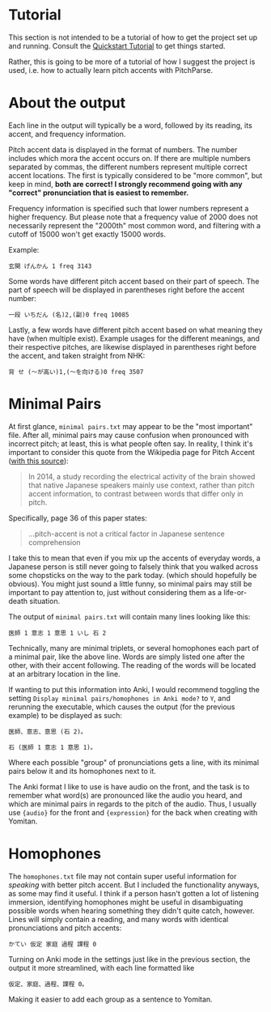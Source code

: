 
# Tutorial
This section is not intended to be a tutorial of how to get the project set up and running. Consult the [Quickstart Tutorial](README.md#quickstart-tutorial) to get things started.

Rather, this is going to be more of a tutorial of how I suggest the project is used, i.e. how to actually learn pitch accents with PitchParse.

# About the output
Each line in the output will typically be a word, followed by its reading, its accent, and frequency information.

Pitch accent data is displayed in the format of numbers. The number includes which mora the accent occurs on. If there are multiple numbers separated by commas, the different numbers represent multiple correct accent locations. The first is typically considered to be "more common", but keep in mind, **both are correct! I strongly recommend going with any "correct" pronunciation that is easiest to remember.**

Frequency information is specified such that lower numbers represent a higher frequency. But please note that a frequency value of 2000 does not necessarily represent the "2000th" most common word, and filtering with a cutoff of 15000 won't get exactly 15000 words.

Example:

`玄関 げんかん 1 freq 3143`

Some words have different pitch accent based on their part of speech. The part of speech will be displayed in parentheses right before the accent number:

`一段 いちだん (名)2,(副)0 freq 10085`

Lastly, a few words have different pitch accent based on what meaning they have (when multiple exist). Example usages for the different meanings, and their respective pitches, are likewise displayed in parentheses right before the accent, and taken straight from NHK:

`背 せ (～が高い)1,(～を向ける)0 freq 3507`

# Minimal Pairs
At first glance, `minimal pairs.txt` may appear to be the "most important" file. After all, minimal pairs may cause confusion when pronounced with incorrect pitch; at least, this is what people often say. In reality, I think it's important to consider this quote from the Wikipedia page for Pitch Accent ([with this source](https://en.wikipedia.org/wiki/Japanese_pitch_accent#cite_note-34)):
> In 2014, a study recording the electrical activity of the brain showed that native Japanese speakers mainly use context, rather than pitch accent information, to contrast between words that differ only in pitch.

Specifically, page 36 of this paper states:
> ...pitch-accent is not a critical factor in Japanese sentence comprehension

I take this to mean that even if you mix up the accents of everyday words, a Japanese person is still never going to falsely think that you walked across some chopsticks on the way to the park today. (which should hopefully be obvious). You might just sound a little funny, so minimal pairs may still be important to pay attention to, just without considering them as a life-or-death situation.

The output of `minimal pairs.txt` will contain many lines looking like this:

`医師 1 意志 1 意思 1 いし 石 2`

Technically, many are minimal triplets, or several homophones each part of a minimal pair, like the above line. Words are simply listed one after the other, with their accent following. The reading of the words will be located at an arbitrary location in the line.

If wanting to put this information into Anki, I would recommend toggling the setting `Display minimal pairs/homophones in Anki mode?` to `Y`, and rerunning the executable, which causes the output (for the previous example) to be displayed as such:

`医師、意志、意思
(石 2)。`

`石
(医師 1 意志 1 意思 1)。`

Where each possible "group" of pronunciations gets a line, with its minimal pairs below it and its homophones next to it.

The Anki format I like to use is have audio on the front, and the task is to remember what word(s) are pronounced like the audio you heard, and which are minimal pairs in regards to the pitch of the audio. Thus, I usually use `{audio}` for the front and `{expression}` for the back when creating with Yomitan.

# Homophones
The `homophones.txt` file may not contain super useful information for *speaking* with better pitch accent. But I included the functionality anyways, as some may find it useful. I think if a person hasn't gotten a lot of listening immersion, identifying homophones might be useful in disambiguating possible words when hearing something they didn't quite catch, however. Lines will simply contain a reading, and many words with identical pronunciations and pitch accents:

`かてい 仮定 家庭 過程 課程 0 `

Turning on Anki mode in the settings just like in the previous section, the output it more streamlined, with each line formatted like

`仮定、家庭、過程、課程 0。`

Making it easier to add each group as a sentence to Yomitan.


